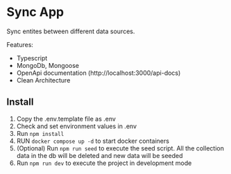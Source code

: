 # Sync App 

Sync entites between different data sources. 

Features:
- Typescript
- MongoDb, Mongoose
- OpenApi documentation (http://localhost:3000/api-docs)
- Clean Architecture


## Install

1. Copy the .env.template file as .env 
2. Check and set environment values in .env
3. Run `npm install` 
4. RUN `docker compose up -d` to start docker containers
5. (Optional) Run `npm run seed` to execute the seed script. All the collection data in the db will be deleted and new data will be seeded
6. Run `npm run dev` to execute the project in development mode

